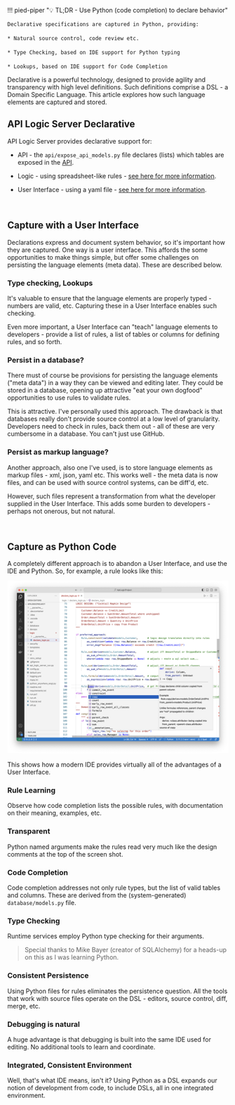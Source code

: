 !!! pied-piper ":bulb: TL;DR - Use Python (code completion) to declare behavior"

    Declarative specifications are captured in Python, providing:

    * Natural source control, code review etc.

    * Type Checking, based on IDE support for Python typing

    * Lookups, based on IDE support for Code Completion


Declarative is a powerful technology, designed to provide agility and transparency with high level definitions.  Such definitions comprise a DSL - a Domain Specific Language.  This article explores how such language elements are captured and stored.

## API Logic Server Declarative

API Logic Server provides declarative support for:

* API - the `api/expose_api_models.py` file declares (lists) which tables are exposed in the [API](../API).

* Logic - using spreadsheet-like rules - [see here for more information](../Logic-Why).

* User Interface - using a yaml file  - [see here for more information](../Admin-Customization).

&nbsp;

## Capture with a User Interface

Declarations express and document system behavior, so it's important how they are captured.  One way is a user interface.  This affords the some opportunities to make things simple, but offer some challenges on persisting the language elements (meta data).  These are described below.

### Type checking, Lookups

It's valuable to ensure that the language elements are properly typed - numbers are valid, etc.  Capturing these in a User Interface enables such checking.

Even more important, a User Interface can "teach" language elements to developers - provide a list of rules, a list of tables or columns for defining rules, and so forth.

### Persist in a database?

There must of course be provisions for persisting the language elements ("meta data") in a way they can be viewed and editing later.  They could be stored in a database, opening up attractive "eat your own dogfood" opportunities to use rules to validate rules.

This is attractive.  I've personally used this approach.  The drawback is that databases really don't provide source control at a low level of granularity.  Developers need to check in rules, back them out - all of these are very cumbersome in a database.  You can't just use GitHub.

### Persist as markup language?

Another approach, also one I've used, is to store language elements as markup files - xml, json, yaml etc.  This works well - the meta data is now files, and can be used with source control systems, can be diff'd, etc.

However, such files represent a transformation from what the developer supplied in the User Interface.  This adds some burden to developers - perhaps not onerous, but not natural.

&nbsp;

## Capture as Python Code

A completely different approach is to abandon a User Interface, and use the IDE and Python.  So, for example, a rule looks like this:

![Declaring Rules](images/logic/rule-declaration.png)

This shows how a modern IDE provides virtually all of the advantages of a User Interface.

### Rule Learning

Observe how code completion lists the possible rules, with documentation on their meaning, examples, etc.

### Transparent

Python named arguments make the rules read very much like the design comments at the top of the screen shot.

### Code Completion

Code completion addresses not only rule types, but the list of valid tables and columns.  These are derived from the (system-generated) `database/models.py` file.

### Type Checking

Runtime services employ Python type checking for their arguments.  

> Special thanks to Mike Bayer (creator of SQLAlchemy) for a heads-up on this as I was learning Python.

### Consistent Persistence

Using Python files for rules eliminates the persistence question.  All the tools that work with source files operate on the DSL - editors, source control, diff, merge, etc.

### Debugging is natural

A huge advantage is that debugging is built into the same IDE used for editing.  No additional tools to learn and coordinate.

### Integrated, Consistent Environment

Well, that's what IDE means, isn't it?  Using Python as a DSL expands our notion of development from code, to include DSLs, all in one integrated environment.
